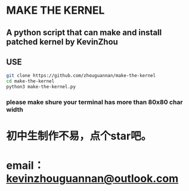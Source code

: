 # MAKE THE KERNEL
## A python script that can make and install patched kernel by KevinZhou

## USE
```bash
git clone https://github.com/zhouguannan/make-the-kernel
cd make-the-kernel
python3 make-the-kernel.py
```
### please make shure your terminal has more than 80x80 char width

# 初中生制作不易，点个star吧。
# email：kevinzhouguannan@outlook.com
